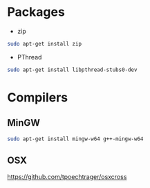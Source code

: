 
# Packages

- zip

```bash
sudo apt-get install zip
```

- PThread

```bash
sudo apt-get install libpthread-stubs0-dev
```

# Compilers

## MinGW

```bash
sudo apt-get install mingw-w64 g++-mingw-w64
```

## OSX

https://github.com/tpoechtrager/osxcross


